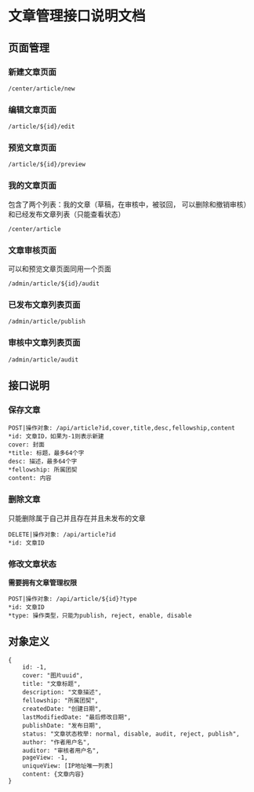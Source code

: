 # 文章管理接口说明文档
## 页面管理
### 新建文章页面
```
/center/article/new
```
### 编辑文章页面
```
/article/${id}/edit
```
### 预览文章页面
```
/article/${id}/preview
```
### 我的文章页面
包含了两个列表：我的文章（草稿，在审核中，被驳回， 可以删除和撤销审核）和已经发布文章列表（只能查看状态）
```
/center/article
```
### 文章审核页面
可以和预览文章页面同用一个页面
```
/admin/article/${id}/audit
```
### 已发布文章列表页面
```
/admin/article/publish
```
### 审核中文章列表页面
```
/admin/article/audit
```
## 接口说明
### 保存文章
```
POST|操作对象: /api/article?id,cover,title,desc,fellowship,content
*id: 文章ID，如果为-1则表示新建
cover: 封面
*title: 标题，最多64个字
desc: 描述，最多64个字
*fellowship: 所属团契
content: 内容
```
### 删除文章
只能删除属于自己并且存在并且未发布的文章
```
DELETE|操作对象: /api/article?id
*id: 文章ID
```
### 修改文章状态
**需要拥有文章管理权限**
```
POST|操作对象: /api/article/${id}?type
*id: 文章ID
*type: 操作类型，只能为publish, reject, enable, disable
```
## 对象定义
```
{
	id: -1,
	cover: "图片uuid",
	title: "文章标题",
	description: "文章描述",
	fellowship: "所属团契",
	createdDate: "创建日期",
	lastModifiedDate: "最后修改日期",
	publishDate: "发布日期",
	status: "文章状态枚举: normal, disable, audit, reject, publish",
	author: "作者用户名",
	auditor: "审核者用户名",
	pageView: -1,
	uniqueView: [IP地址唯一列表]
	content: {文章内容}
}
```